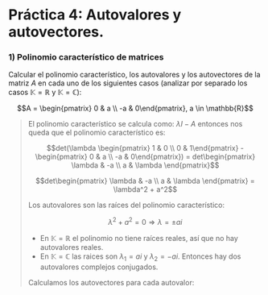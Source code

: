 # Práctica 4: Autovalores y autovectores.

### 1) Polinomio característico de matrices

Calcular el polinomio característico, los autovalores y los autovectores de la matriz $A$ en cada uno de los siguientes casos (analizar por separado los casos $\mathbb{K} = \mathbb{R}$ y $\mathbb{K} = \mathbb{C}$):

$$A = \begin{pmatrix} 0 & a \\
-a & 0\end{pmatrix}, a \in \mathbb{R}$$


> El polinomio característico se calcula como: $\lambda I-A$ entonces nos queda que el polinomio característico es:
>
> $$det(\lambda \begin{pmatrix} 1 & 0 \\
0 & 1\end{pmatrix} - \begin{pmatrix} 0 & a \\
-a & 0\end{pmatrix}) = det\begin{pmatrix} \lambda & -a \\
a & \lambda \end{pmatrix}$$
>
> $$det\begin{pmatrix} \lambda & -a \\
a & \lambda \end{pmatrix} = \lambda^2 + a^2$$
>
> Los autovalores son las raíces del polinomio característico:
>
> $$\lambda^2 + a^2 = 0 \Rightarrow \lambda = \pm ai$$
>
> - En $\mathbb{K} = \mathbb{R}$ el polinomio no tiene raíces reales, así que no hay autovalores reales.
> - En $\mathbb{K} = \mathbb{C}$ las raices son $\lambda_1 = ai$ y $\lambda_2 = -ai$. Entonces hay dos autovalores complejos conjugados.
>
> Calculamos los autovectores para cada autovalor:
>
> 